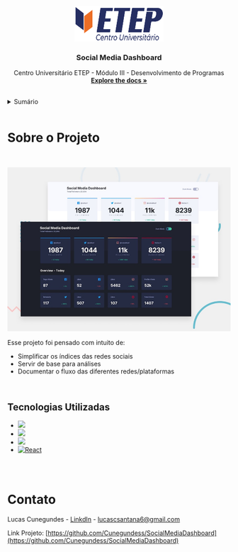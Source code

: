<a name="readme-top"></a>

<!-- PROJECT SHIELDS -->
<!--
*** I'm using markdown "reference style" links for readability.
*** Reference links are enclosed in brackets [ ] instead of parentheses ( ).
*** See the bottom of this document for the declaration of the reference variables
*** for contributors-url, forks-url, etc. This is an optional, concise syntax you may use.
*** https://www.markdownguide.org/basic-syntax/#reference-style-links
-->

<!-- [![Contributors][contributors-shield]][contributors-url]
[![Forks][forks-shield]][forks-url]
[![Stargazers][stars-shield]][stars-url]
[![Issues][issues-shield]][issues-url]
[![MIT License][license-shield]][license-url]
[![LinkedIn][linkedin-shield]][linkedin-url] -->

<!-- PROJECT LOGO -->
<br />
<div align="center">
  <a href="https://github.com/Cunegundess/SocialMediaDashboard">
    <img src="./images/logoEtep.png" alt="Logo" width="200" height="80">
  </a>

<h3 align="center">Social Media Dashboard</h3>

  <p align="center">
    Centro Universitário ETEP - Módulo III - Desenvolvimento de Programas
    <br />
    <a href="https://github.com/Cunegundess/SocialMediaDashboard"><strong>Explore the docs »</strong></a>
    <br />
    <br />
    <!-- <a href="https://github.com/Cunegundess/SocialMediaDashboard">View Demo</a>
    ·
    <a href="https://github.com/Cunegundess/SocialMediaDashboard/issues">Report Bug</a>
    ·
    <a href="https://github.com/Cunegundess/SocialMediaDashboard/issues">Request Feature</a> -->
  </p>
</div>

<!-- TABLE OF CONTENTS -->
<details>
  <summary>Sumário</summary>
  <ol>
    <li>
      <a href="#sobre-o-projeto">Sobre o Projeto</a>
      <ul>
        <li><a href="#tecnologias-utilizadas">Tecnologias Utilizadas</a></li>
      </ul>
    </li>
    <!-- <li>
      <a href="#getting-started">Getting Started</a>
      <ul>
        <li><a href="#prerequisites">Prerequisites</a></li>
        <li><a href="#installation">Installation</a></li>
      </ul>
    </li> -->
    <!-- <li><a href="#usage">Usage</a></li> -->
    <!-- <li><a href="#contributing">Contributing</a></li>
    <li><a href="#license">License</a></li> -->
    <li><a href="#contato">Contato</a></li>
    <!-- <li><a href="#acknowledgments">Acknowledgments</a></li> -->
  </ol>
</details>
</br>
<!-- Sobre o Projeto -->

# Sobre o Projeto

</br>

<!-- [![Product Name Screen Shot][product-screenshot]](https://example.com) -->

![Preview](images/desktop-preview.jpg)

Esse projeto foi pensado com intuito de:

- Simplificar os índices das redes sociais
- Servir de base para análises
- Documentar o fluxo das diferentes redes/plataformas

<!-- <p align="right">[<a href="#readme-top">back to top</a>]</p> -->

</br>

## Tecnologias Utilizadas

<!-- - [![Next][next.js]][next-url]
- [![Vue][vue.js]][vue-url]
- [![Angular][angular.io]][angular-url]
- [![Svelte][svelte.dev]][svelte-url]
- [![Laravel][laravel.com]][laravel-url]
- [![Bootstrap][bootstrap.com]][bootstrap-url]
- [![JQuery][jquery.com]][jquery-url] -->

- <img src="https://img.shields.io/badge/HTML5-E34F26?style=for-the-badge&logo=html5&logoColor=white" />
- <img src="https://img.shields.io/badge/CSS3-1572B6?style=for-the-badge&logo=css3&logoColor=white" />
- <img src="https://img.shields.io/badge/JavaScript-F7DF1E?style=for-the-badge&logo=javascript&logoColor=black" />
- [![React][react.js]][react-url]

<!-- <p align="right">[<a href="#readme-top">back to top</a>]</p> -->

<!-- GETTING STARTED -->

<!-- ## Getting Started

This is an example of how you may give instructions on setting up your project locally.
To get a local copy up and running follow these simple example steps.

### Prerequisites

This is an example of how to list things you need to use the software and how to install them.

- npm
  ```sh
  npm install npm@latest -g
  ```

### Installation

1. Get a free API Key at [https://example.com](https://example.com)
2. Clone the repo
   ```sh
   git clone https://github.com/Cunegundess/SocialMediaDashboard.git
   ```
3. Install NPM packages
   ```sh
   npm install
   ```
4. Enter your API in `config.js`
   ```js
   const API_KEY = "ENTER YOUR API";
   ```

<!-- <p align="right">[<a href="#readme-top">back to top</a>]</p> -->

<!-- USAGE EXAMPLES -->

<!--## Usage

Use this space to show useful examples of how a project can be used. Additional screenshots, code examples and demos work well in this space. You may also link to more resources.

_For more examples, please refer to the [Documentation](https://example.com)_

<!-- <p align="right">[<a href="#readme-top">back to top</a>]</p> -->

<!-- ROADMAP -->
</br>
<!-- See the [open issues](https://github.com/Cunegundess/SocialMediaDashboard/issues) for a full list of proposed features (and known issues). -->

<!-- <p align="right">[<a href="#readme-top">back to top</a>]</p> -->

<!-- CONTRIBUTING -->

<!-- ## Contributing

Contributions are what make the open source community such an amazing place to learn, inspire, and create. Any contributions you make are **greatly appreciated**.

If you have a suggestion that would make this better, please fork the repo and create a pull request. You can also simply open an issue with the tag "enhancement".
Don't forget to give the project a star! Thanks again!

1. Fork the Project
2. Create your Feature Branch (`git checkout -b feature/AmazingFeature`)
3. Commit your Changes (`git commit -m 'Add some AmazingFeature'`)
4. Push to the Branch (`git push origin feature/AmazingFeature`)
5. Open a Pull Request -->

<!-- <p align="right">[<a href="#readme-top">back to top</a>]</p> -->

<!-- LICENSE -->

<!-- ## License

Distributed under the MIT License. See `LICENSE.txt` for more information.

<!-- <p align="right">[<a href="#readme-top">back to top</a>]</p> -->

<!-- CONTACT -->

</br>

# Contato

Lucas Cunegundes - [LinkdIn](https://www.linkedin.com/in/lucas-cunegundes) - lucascsantana6@gmail.com

Link Projeto: [https://github.com/Cunegundess/SocialMediaDashboard](https://github.com/Cunegundess/SocialMediaDashboard)

<!-- <p align="right">[<a href="#readme-top">back to top</a>]</p> -->

<!-- ACKNOWLEDGMENTS -->

<!-- ## Acknowledgments

- []()
- []()
- []()

<!-- <p align="right">[<a href="#readme-top">back to top</a>]</p> -->

<!-- MARKDOWN LINKS & IMAGES -->
<!-- https://www.markdownguide.org/basic-syntax/#reference-style-links -->

[contributors-shield]: https://img.shields.io/github/contributors/Cunegundess/SocialMediaDashboard.svg?style=for-the-badge
[contributors-url]: https://github.com/Cunegundess/SocialMediaDashboard/graphs/contributors
[forks-shield]: https://img.shields.io/github/forks/Cunegundess/SocialMediaDashboard.svg?style=for-the-badge
[forks-url]: https://github.com/Cunegundess/SocialMediaDashboard/network/members
[stars-shield]: https://img.shields.io/github/stars/Cunegundess/SocialMediaDashboard.svg?style=for-the-badge
[stars-url]: https://github.com/Cunegundess/SocialMediaDashboard/stargazers
[issues-shield]: https://img.shields.io/github/issues/Cunegundess/SocialMediaDashboard.svg?style=for-the-badge
[issues-url]: https://github.com/Cunegundess/SocialMediaDashboard/issues
[license-shield]: https://img.shields.io/github/license/Cunegundess/SocialMediaDashboard.svg?style=for-the-badge
[license-url]: https://github.com/Cunegundess/SocialMediaDashboard/blob/master/LICENSE.txt
[linkedin-shield]: https://img.shields.io/badge/-LinkedIn-black.svg?style=for-the-badge&logo=linkedin&colorB=555
[linkedin-url]: https://linkedin.com/in/linkedin_username
[product-screenshot]: images/screenshot.png
[next.js]: https://img.shields.io/badge/next.js-000000?style=for-the-badge&logo=nextdotjs&logoColor=white
[next-url]: https://nextjs.org/
[react.js]: https://img.shields.io/badge/React-20232A?style=for-the-badge&logo=react&logoColor=61DAFB
[react-url]: https://reactjs.org/
[vue.js]: https://img.shields.io/badge/Vue.js-35495E?style=for-the-badge&logo=vuedotjs&logoColor=4FC08D
[vue-url]: https://vuejs.org/
[angular.io]: https://img.shields.io/badge/Angular-DD0031?style=for-the-badge&logo=angular&logoColor=white
[angular-url]: https://angular.io/
[svelte.dev]: https://img.shields.io/badge/Svelte-4A4A55?style=for-the-badge&logo=svelte&logoColor=FF3E00
[svelte-url]: https://svelte.dev/
[laravel.com]: https://img.shields.io/badge/Laravel-FF2D20?style=for-the-badge&logo=laravel&logoColor=white
[laravel-url]: https://laravel.com
[bootstrap.com]: https://img.shields.io/badge/Bootstrap-563D7C?style=for-the-badge&logo=bootstrap&logoColor=white
[bootstrap-url]: https://getbootstrap.com
[jquery.com]: https://img.shields.io/badge/jQuery-0769AD?style=for-the-badge&logo=jquery&logoColor=white
[jquery-url]: https://jquery.com
